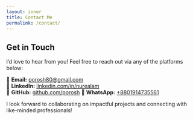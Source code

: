 ```yaml
---
layout: inner
title: Contact Me
permalink: /contact/
---
```


## Get in Touch

I’d love to hear from you! Feel free to reach out via any of the platforms below:

📧 **Email:** porosh80@gmail.com  
🔗 **LinkedIn:** [linkedin.com/in/nurealam](https://linkedin.com/in/nurealam)  
📂 **GitHub:** [github.com/porosh](https://github.com/porosh)
💬 **WhatsApp:** [+8801914735561](https://wa.me/8801914735561)

I look forward to collaborating on impactful projects and connecting with like-minded professionals!

